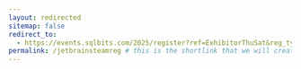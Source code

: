 ```yaml
---
layout: redirected
sitemap: false
redirect_to:
  - https://events.sqlbits.com/2025/register?ref=ExhibitorThuSat&reg_type_id=805683&c_5623523=76bba9ae-f9bf-4f07-9d1b-cefe4ca9999b&company=JetBrains%20s.r.o. # This is where it will be redirected  - must be a complete url and a space after the -
permalink: /jetbrainsteamreg # this is the shortlink that we will create the / is required - MUST MATCH the name of the file amd a space after the :
---
```

